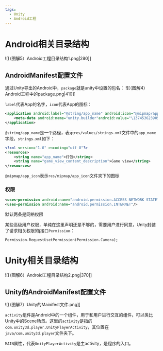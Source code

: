 ```yaml
---
tags:
  - Unity
  - Android工程
---
```

# Android相关目录结构
![[（图解5）Android工程目录结构1.png|280]]
## AndroidManifest配置文件

通过Unity导出的Android中，`package`就是unity中设置的包名：
![[（图解4）Android工程中的package.png|410]]

`label`代表App的名字，`icon`代表App的图标：
```XML
<application android:label="@string/app_name" android:icon="@mipmap/app_icon">
	<meta-data android:name="unity.builder"android:value="\1374536239054"/>
</application>
```
`@string/app_name`是一个路径，表示`res/values/strings.xml`文件中的`app_name`字段，`strings.xml`如下：
```xml
<?xml version="1.0" encoding="utf-8"?>
<resources>
	<string name="app_name">打包</string>
	<string name="game_view_content_description">Game view</string>
</resources>
```

`@mipmap/app_icon`表示`res/mipmap/app_icon`文件夹下的图标

### 权限

```XML
<uses-permission android:name="android.permission.ACCESS NETWORK STATE"/>
<uses-permission android:name="android.permission.INTERNET"/>
```
默认两条是网络权限

某些高级用户权限，单纯在这里声明还是不够的，需要用户进行同意，Unity封装了请求相关权限的j接口`Permission`：
```CSharp
Permission.RequestUsetPermission(Permission.Camera);
```

# Unity相关目录结构
![[（图解6）Android工程目录结构2.png|370]]

## Unity的AndroidManifest配置文件

![[（图解7）Unity的Mainifest文件.png]]

`activity`组件是Android中的一个组件，用于和用户进行交互的组件，可以类比Unity中的Scene场景。这里的`activity`是指的`com.unity3d.player.UnityPlayerActivity`，其位置在`java/com.unity3d.player`文件夹下。

`MAIN`属性，代表`UnityPlayerActivity`是主activity，是程序的入口。

